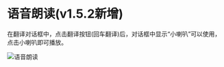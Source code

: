 # 语音朗读(v1.5.2新增)

在翻译对话框中，点击翻译按钮(回车翻译)后，对话框中显示“小喇叭”可以使用，点击小喇叭即可播放。

![语音朗读](https://s21.ax1x.com/2025/01/19/pEk2Kte.png)